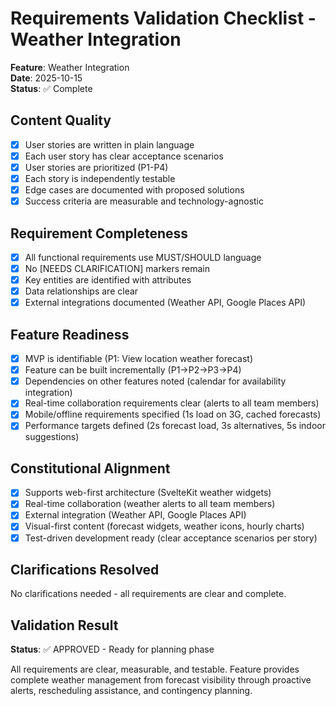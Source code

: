 # Requirements Validation Checklist - Weather Integration

**Feature**: Weather Integration  
**Date**: 2025-10-15  
**Status**: ✅ Complete

## Content Quality

- [x] User stories are written in plain language
- [x] Each user story has clear acceptance scenarios
- [x] User stories are prioritized (P1-P4)
- [x] Each story is independently testable
- [x] Edge cases are documented with proposed solutions
- [x] Success criteria are measurable and technology-agnostic

## Requirement Completeness

- [x] All functional requirements use MUST/SHOULD language
- [x] No [NEEDS CLARIFICATION] markers remain
- [x] Key entities are identified with attributes
- [x] Data relationships are clear
- [x] External integrations documented (Weather API, Google Places API)

## Feature Readiness

- [x] MVP is identifiable (P1: View location weather forecast)
- [x] Feature can be built incrementally (P1→P2→P3→P4)
- [x] Dependencies on other features noted (calendar for availability integration)
- [x] Real-time collaboration requirements clear (alerts to all team members)
- [x] Mobile/offline requirements specified (1s load on 3G, cached forecasts)
- [x] Performance targets defined (2s forecast load, 3s alternatives, 5s indoor suggestions)

## Constitutional Alignment

- [x] Supports web-first architecture (SvelteKit weather widgets)
- [x] Real-time collaboration (weather alerts to all team members)
- [x] External integration (Weather API, Google Places API)
- [x] Visual-first content (forecast widgets, weather icons, hourly charts)
- [x] Test-driven development ready (clear acceptance scenarios per story)

## Clarifications Resolved

No clarifications needed - all requirements are clear and complete.

## Validation Result

**Status**: ✅ APPROVED - Ready for planning phase

All requirements are clear, measurable, and testable. Feature provides complete weather management from forecast visibility through proactive alerts, rescheduling assistance, and contingency planning.
